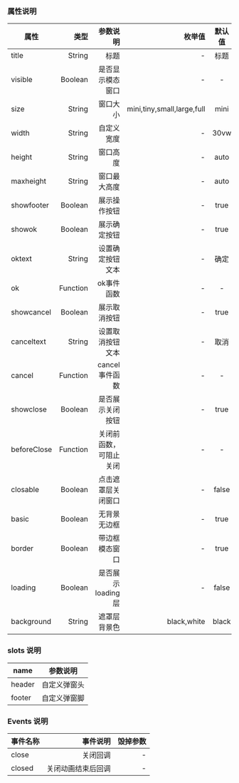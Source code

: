 ### 属性说明

| 属性     | 类型| 参数说明  | 枚举值   |  默认值  |
| -------- | -----:| -----:  |-----:  | :----:  |
| title   |  String | 标题 |  -  |   标题   |
| visible |  Boolean  | 是否显示模态窗口  |  - | - |
| size |  String  | 窗口大小  |  mini,tiny,small,large,full | mini |
| width |  String  | 自定义宽度  |  - | 30vw |
| height |  String  | 窗口高度  |  - | auto |
| maxheight |  String  | 窗口最大高度  |  - | auto |
| showfooter |  Boolean  | 展示操作按钮  |  - | true |
| showok |  Boolean  | 展示确定按钮  |  - | true |
| oktext |  String  | 设置确定按钮文本  |  - | 确定 |
| ok |  Function  | ok事件函数  |  - | - |
| showcancel |  Boolean  | 展示取消按钮  |  - | true |
| canceltext |  String  | 设置取消按钮文本  |  - | 取消 |
| cancel |  Function  | cancel事件函数  |  - | - |
| showclose |  Boolean  | 是否展示关闭按钮  |  - | true |
| beforeClose |  Function  | 关闭前函数，可阻止关闭  |  - | - |
| closable |  Boolean  | 点击遮罩层关闭窗口  |  - | false |
| basic |  Boolean  | 无背景无边框  |  - | true |
| border |  Boolean  | 带边框模态窗口  |  - | true |
| loading |  Boolean  | 是否展示loading层  |  - | false |
| background |  String  | 遮罩层背景色  |  black,white | black |


### slots 说明

| name     | 参数说明  
| -------- | -----|
| header     |  自定义弹窗头
| footer     |  自定义弹窗脚


### Events 说明

| 事件名称     | 事件说明  | 毁掉参数  |
| -------- | -----:| ----:  |
|   close   |  关闭回调   |  -  |
|   closed   |  关闭动画结束后回调   |  -  |

